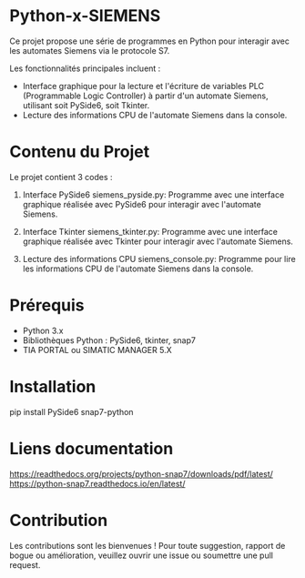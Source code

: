 # Python-x-SIEMENS
Ce projet propose une série de programmes en Python pour interagir avec les automates Siemens via le protocole S7.

Les fonctionnalités principales incluent :

- Interface graphique pour la lecture et l'écriture de variables PLC (Programmable Logic Controller) à partir d'un automate Siemens, utilisant soit PySide6, soit Tkinter.
- Lecture des informations CPU de l'automate Siemens dans la console.

# Contenu du Projet
Le projet contient 3 codes :

1. Interface PySide6
siemens_pyside.py: Programme avec une interface graphique réalisée avec PySide6 pour interagir avec l'automate Siemens.

2. Interface Tkinter
siemens_tkinter.py: Programme avec une interface graphique réalisée avec Tkinter pour interagir avec l'automate Siemens.

3. Lecture des informations CPU
siemens_console.py: Programme pour lire les informations CPU de l'automate Siemens dans la console.

# Prérequis
- Python 3.x
- Bibliothèques Python : PySide6, tkinter, snap7
- TIA PORTAL ou SIMATIC MANAGER 5.X

# Installation 
pip install PySide6 snap7-python

# Liens documentation
https://readthedocs.org/projects/python-snap7/downloads/pdf/latest/ 
https://python-snap7.readthedocs.io/en/latest/


# Contribution
Les contributions sont les bienvenues ! Pour toute suggestion, rapport de bogue ou amélioration, veuillez ouvrir une issue ou soumettre une pull request.
